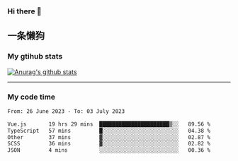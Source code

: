 ### Hi there 👋

## 一条懒狗
<!--
**kiss-me-quickly/kiss-me-quickly** is a ✨ _special_ ✨ repository because its `README.md` (this file) appears on your GitHub profile.

Here are some ideas to get you started:

- 🔭 I’m currently working on ...
- 🌱 I’m currently learning ...
- 👯 I’m looking to collaborate on ...
- 🤔 I’m looking for help with ...
- 💬 Ask me about ...
- 📫 How to reach me: ...
- 😄 Pronouns: ...
- ⚡ Fun fact: ...
-->


### My gtihub stats

[![Anurag's github stats](https://github-readme-stats.vercel.app/api?username=kiss-me-quickly)](https://github.com/anuraghazra/github-readme-stats)

***

### My code time

<!--START_SECTION:waka-->

```txt
From: 26 June 2023 - To: 03 July 2023

Vue.js       19 hrs 29 mins  ██████████████████████▒░░   89.56 %
TypeScript   57 mins         █░░░░░░░░░░░░░░░░░░░░░░░░   04.38 %
Other        37 mins         ▓░░░░░░░░░░░░░░░░░░░░░░░░   02.87 %
SCSS         36 mins         ▓░░░░░░░░░░░░░░░░░░░░░░░░   02.82 %
JSON         4 mins          ░░░░░░░░░░░░░░░░░░░░░░░░░   00.36 %
```

<!--END_SECTION:waka-->
